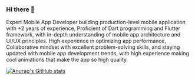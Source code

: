 ### Hi there 👋
Expert Mobile App Developer building production-level mobile application with +2 years of 
experience, Proficient of Dart programming and Flutter framework, with in-depth 
understanding of mobile app architecture and UI/UX principles. High experience in optimizing 
app performance, Collaborative mindset with excellent problem-solving skills, and staying 
updated with mobile app development trends, with high experience making cool animations 
that make the app so high quality. 

[![Anurag's GitHub stats](https://github-readme-stats.vercel.app/api?username=Mahmoud-hamza-1)](https://github.com/anuraghazra/github-readme-stats)
